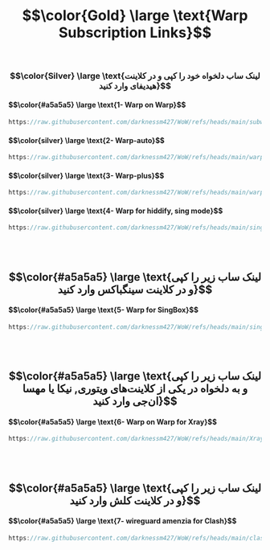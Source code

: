 
<h1 align="center">$$\color{Gold} \large \text{Warp Subscription Links}$$</h1>

<br>  

<h3 align="center">$$\color{Silver} \large \text{لینک ساب دلخواه خود را کپی و در کلاینت هیدیفای وارد کنید}$$</h3>  

<h4 align="left">$$\color{#a5a5a5} \large \text{1- Warp on Warp}$$</h4>  

```POV-Ray SDL
https://raw.githubusercontent.com/darknessm427/WoW/refs/heads/main/subwarp/warp
```  

<h4 align="left">$$\color{silver} \large \text{2- Warp-auto}$$</h4>  

```POV-Ray SDL
https://raw.githubusercontent.com/darknessm427/WoW/refs/heads/main/warpauto.json
```  

<h4 align="left">$$\color{silver} \large \text{3- Warp-plus}$$</h4>  

```POV-Ray SDL
https://raw.githubusercontent.com/darknessm427/WoW/refs/heads/main/warp2.json
```  

<h4 align="left">$$\color{silver} \large \text{4- Warp for hiddify, sing mode}$$</h4>  

```POV-Ray SDL
https://raw.githubusercontent.com/darknessm427/WoW/refs/heads/main/sing-box-hiddify.json
```

<br><br>    

<h2 align="center">$$\color{#a5a5a5} \large \text{لینک ساب زیر را کپی و در کلاینت سینگباکس وارد کنید}$$</h2>  

<h4 align="left">$$\color{#a5a5a5} \large \text{5- Warp for SingBox}$$</h4>  

```POV-Ray SDL
https://raw.githubusercontent.com/darknessm427/WoW/refs/heads/main/sing-box.json
```  

<br><br>    

<h2 align="center">$$\color{#a5a5a5} \large \text{لینک ساب زیر را کپی و به دلخواه در یکی از کلاینت‌های ویتوری, نیکا یا مهسا ان‌جی وارد کنید}$$</h2>   

<h4 align="left">$$\color{#a5a5a5} \large \text{6- Warp on Warp for Xray}$$</h4>  

```POV-Ray SDL
https://raw.githubusercontent.com/darknessm427/WoW/refs/heads/main/Xray-WoW.json
```

<br><br>    

<h2 align="center">$$\color{#a5a5a5} \large \text{لینک ساب زیر را کپی و در کلاینت کلش وارد کنید}$$</h2>   

<h4 align="left">$$\color{#a5a5a5} \large \text{7- wireguard amenzia for Clash}$$</h4>  

```POV-Ray SDL
https://raw.githubusercontent.com/darknessm427/WoW/refs/heads/main/clash-wg.yml
```  
